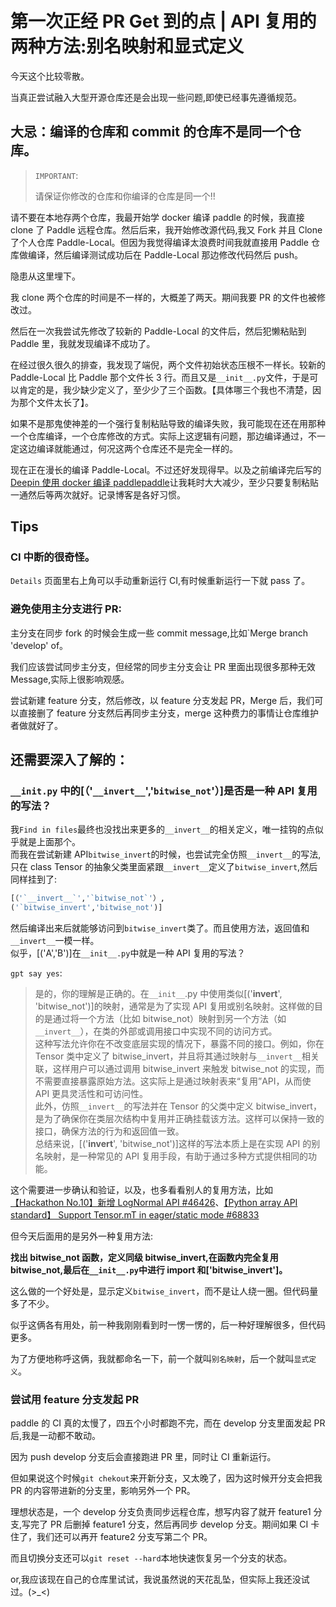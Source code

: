 # 第一次正经 PR Get 到的点 | API 复用的两种方法:别名映射和显式定义

今天这个比较零散。<br>

当真正尝试融入大型开源仓库还是会出现一些问题,即使已经事先遵循规范。<br>

## 大忌：编译的仓库和 commit 的仓库不是同一个仓库。

> `IMPORTANT`:<br>
>
> 请保证你修改的仓库和你编译的仓库是同一个!!<br>

请不要在本地存两个仓库，我最开始学 docker 编译 paddle 的时候，我直接 clone 了 Paddle 远程仓库。然后后来，我开始修改源代码,我又 Fork 并且 Clone 了个人仓库 Paddle-Local。但因为我觉得编译太浪费时间我就直接用 Paddle 仓库做编译，然后编译测试成功后在 Paddle-Local 那边修改代码然后 push。<br>

隐患从这里埋下。<br>

我 clone 两个仓库的时间是不一样的，大概差了两天。期间我要 PR 的文件也被修改过。<br>

然后在一次我尝试先修改了较新的 Paddle-Local 的文件后，然后犯懒粘贴到 Paddle 里，我就发现编译不成功了。<br>

在经过很久很久的排查，我发现了端倪，两个文件初始状态压根不一样长。较新的 Paddle-Local 比 Paddle 那个文件长 3 行。而且又是`__init__.py`文件，于是可以肯定的是，我少缺少定义了，至少少了三个函数。【具体哪三个我也不清楚，因为那个文件太长了】。<br>

如果不是那鬼使神差的一个强行复制粘贴导致的编译失败，我可能现在还在用那种一个仓库编译，一个仓库修改的方式。实际上这逻辑有问题，那边编译通过，不一定这边编译就能通过，何况这两个仓库还不是完全一样的。<br>

现在正在漫长的编译 Paddle-Local。不过还好发现得早。以及之前编译完后写的[Deepin 使用 docker 编译 paddlepaddle](https://xnnehang.top/blog/159)让我耗时大大减少，至少只要复制粘贴一通然后等两次就好。记录博客是各好习惯。<br>

## Tips

### CI 中断的很奇怪。

`Details` 页面里右上角可以手动重新运行 CI,有时候重新运行一下就 pass 了。<br>

### 避免使用主分支进行 PR:

主分支在同步 fork 的时候会生成一些 commit message,比如`Merge branch 'develop' of。<br>

我们应该尝试同步主分支，但经常的同步主分支会让 PR 里面出现很多那种无效 Message,实际上很影响观感。<br>

尝试新建 feature 分支，然后修改，以 feature 分支发起 PR，Merge 后，我们可以直接删了 feature 分支然后再同步主分支，merge 这种费力的事情让仓库维护者做就好了。<br>

## 还需要深入了解的：

### `__init.py` 中的[（'`__invert__`','`bitwise_not`'）]是否是一种 API 复用的写法？

我`Find in files`最终也没找出来更多的`__invert__`的相关定义，唯一挂钩的点似乎就是上面那个。<br>
而我在尝试新建 API`bitwise_invert`的时候，也尝试完全仿照`__invert__`的写法,只在 class Tensor 的抽象父类里面紧跟`__invert__`定义了`bitwise_invert`,然后同样挂到了:<br>

```python
[（'`__invert__`','`bitwise_not`'）,
('`bitwise_invert','bitwise_not')]
```

然后编译出来后就能够访问到`bitwise_invert`类了。而且使用方法，返回值和`__invert__`一模一样。<br>
似乎，[('A','B')]在`__init__.py`中就是一种 API 复用的写法？<br>

`gpt say yes`:<br>

> 是的，你的理解是正确的。在`__init__`.py 中使用类似[('__invert__', 'bitwise_not')]的映射，通常是为了实现 API 复用或别名映射。这样做的目的是通过将一个方法（比如 bitwise_not）映射到另一个方法（如`__invert__`），在类的外部或调用接口中实现不同的访问方式。<br>
> 这种写法允许你在不改变底层实现的情况下，暴露不同的接口。例如，你在 Tensor 类中定义了 bitwise_invert，并且将其通过映射与`__invert__`相关联，这样用户可以通过调用 bitwise_invert 来触发 bitwise_not 的实现，而不需要直接暴露原始方法。这实际上是通过映射表来“复用”API，从而使 API 更具灵活性和可访问性。<br>
> 此外，仿照`__invert__`的写法并在 Tensor 的父类中定义 bitwise_invert，是为了确保你在类层次结构中复用并正确挂载该方法。这样可以保持一致的接口，确保方法的行为和返回值一致。<br>
> 总结来说，[('__invert__', 'bitwise_not')]这样的写法本质上是在实现 API 的别名映射，是一种常见的 API 复用手段，有助于通过多种方式提供相同的功能。<br>

这个需要进一步确认和验证，以及，也多看看别人的复用方法，比如[【Hackathon No.10】新增 LogNormal API #46426](https://github.com/PaddlePaddle/Paddle/pull/46426)、[【Python array API standard】 Support Tensor.mT in eager/static mode #68833](https://github.com/PaddlePaddle/Paddle/pull/68833)<br>

但今天后面用的是另外一种复用方法:<br>

**找出 bitwise_not 函数，定义同级 bitwise_invert,在函数内完全复用 bitwise_not,最后在`__init__.py`中进行 import 和['bitwise_invert']。**<br>

这么做的一个好处是，显示定义`bitwise_invert`，而不是让人绕一圈。但代码量多了不少。<br>

似乎这俩各有用处，前一种我刚刚看到时一愣一愣的，后一种好理解很多，但代码更多。<br>

为了方便地称呼这俩，我就都命名一下，前一个就叫`别名映射`，后一个就叫`显式定义`。<br>

### 尝试用 feature 分支发起 PR

paddle 的 CI 真的太慢了，四五个小时都跑不完，而在 develop 分支里面发起 PR 后,我是一动都不敢动。<br>

因为 push develop 分支后会直接跑进 PR 里，同时让 CI 重新运行。<br>

但如果说这个时候`git chekout`来开新分支，又太晚了，因为这时候开分支会把我 PR 的内容带进新的分支里，影响另外一个 PR。<br>

理想状态是，一个 develop 分支负责同步远程仓库，想写内容了就开 feature1 分支,写完了 PR 后删掉 feature1 分支，然后再同步 develop 分支。期间如果 CI 卡住了，我们还可以再开 feature2 分支写第二个 PR。<br>

而且切换分支还可以`git reset --hard`本地快速恢复另一个分支的状态。<br>

or,我应该现在自己的仓库里试试，我说虽然说的天花乱坠，但实际上我还没试过。(>\_<)<br>
